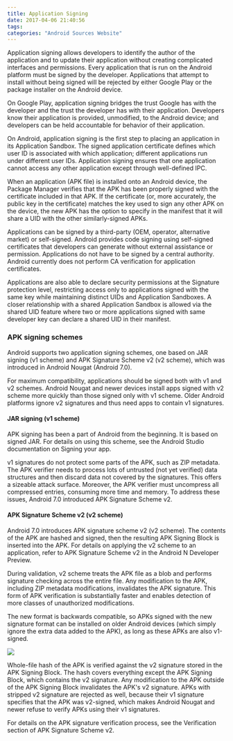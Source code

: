 ```yaml
---
title: Application Signing
date: 2017-04-06 21:40:56
tags:
categories: "Android Sources Website"
---
```


Application signing allows developers to identify the author of the application and to update their application without creating complicated interfaces and permissions. Every application that is run on the Android platform must be signed by the developer. Applications that attempt to install without being signed will be rejected by either Google Play or the package installer on the Android device.

On Google Play, application signing bridges the trust Google has with the developer and the trust the developer has with their application. Developers know their application is provided, unmodified, to the Android device; and developers can be held accountable for behavior of their application.

On Android, application signing is the first step to placing an application in its Application Sandbox. The signed application certificate defines which user ID is associated with which application; different applications run under different user IDs. Application signing ensures that one application cannot access any other application except through well-defined IPC.

<!--more-->

When an application (APK file) is installed onto an Android device, the Package Manager verifies that the APK has been properly signed with the certificate included in that APK. If the certificate (or, more accurately, the public key in the certificate) matches the key used to sign any other APK on the device, the new APK has the option to specify in the manifest that it will share a UID with the other similarly-signed APKs.

Applications can be signed by a third-party (OEM, operator, alternative market) or self-signed. Android provides code signing using self-signed certificates that developers can generate without external assistance or permission. Applications do not have to be signed by a central authority. Android currently does not perform CA verification for application certificates.

Applications are also able to declare security permissions at the Signature protection level, restricting access only to applications signed with the same key while maintaining distinct UIDs and Application Sandboxes. A closer relationship with a shared Application Sandbox is allowed via the shared UID feature where two or more applications signed with same developer key can declare a shared UID in their manifest.

### APK signing schemes

Android supports two application signing schemes, one based on JAR signing (v1 scheme) and APK Signature Scheme v2 (v2 scheme), which was introduced in Android Nougat (Android 7.0).

For maximum compatibility, applications should be signed both with v1 and v2 schemes. Android Nougat and newer devices install apps signed with v2 scheme more quickly than those signed only with v1 scheme. Older Android platforms ignore v2 signatures and thus need apps to contain v1 signatures.

#### JAR signing (v1 scheme)

APK signing has been a part of Android from the beginning. It is based on signed JAR. For details on using this scheme, see the Android Studio documentation on Signing your app.

v1 signatures do not protect some parts of the APK, such as ZIP metadata. The APK verifier needs to process lots of untrusted (not yet verified) data structures and then discard data not covered by the signatures. This offers a sizeable attack surface. Moreover, the APK verifier must uncompress all compressed entries, consuming more time and memory. To address these issues, Android 7.0 introduced APK Signature Scheme v2.

#### APK Signature Scheme v2 (v2 scheme)

Android 7.0 introduces APK signature scheme v2 (v2 scheme). The contents of the APK are hashed and signed, then the resulting APK Signing Block is inserted into the APK. For details on applying the v2 scheme to an application, refer to APK Signature Scheme v2 in the Android N Developer Preview.

During validation, v2 scheme treats the APK file as a blob and performs signature checking across the entire file. Any modification to the APK, including ZIP metadata modifications, invalidates the APK signature. This form of APK verification is substantially faster and enables detection of more classes of unauthorized modifications.

The new format is backwards compatible, so APKs signed with the new signature format can be installed on older Android devices (which simply ignore the extra data added to the APK), as long as these APKs are also v1-signed.

![](/images/categories/android/android-sources/013/apk-validation-process.png)

Whole-file hash of the APK is verified against the v2 signature stored in the APK Signing Block. The hash covers everything except the APK Signing Block, which contains the v2 signature. Any modification to the APK outside of the APK Signing Block invalidates the APK's v2 signature. APKs with stripped v2 signature are rejected as well, because their v1 signature specifies that the APK was v2-signed, which makes Android Nougat and newer refuse to verify APKs using their v1 signatures.

For details on the APK signature verification process, see the Verification section of APK Signature Scheme v2.
